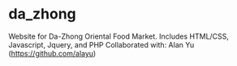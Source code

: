 # da_zhong
Website for Da-Zhong Oriental Food Market.
Includes HTML/CSS, Javascript, Jquery, and PHP
Collaborated with: Alan Yu (https://github.com/alayu)
